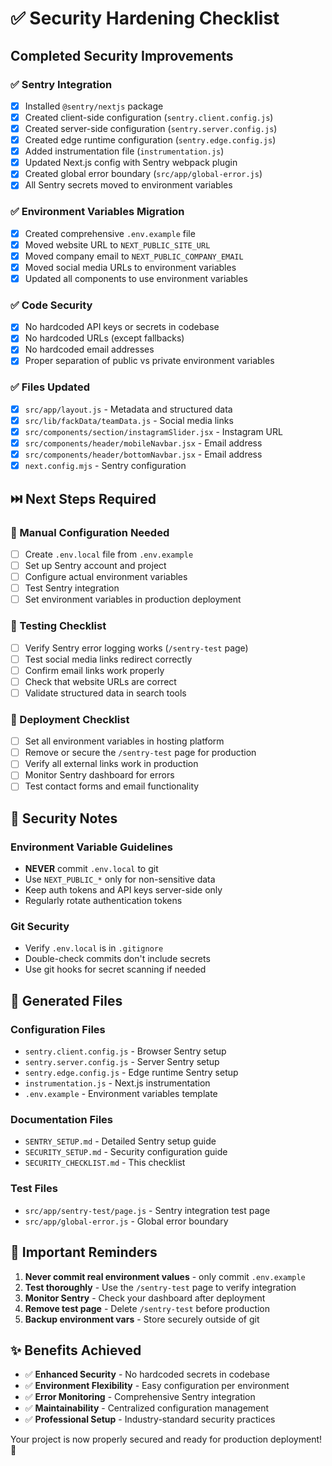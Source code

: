 # ✅ Security Hardening Checklist

## **Completed Security Improvements**

### **✅ Sentry Integration**
- [x] Installed `@sentry/nextjs` package
- [x] Created client-side configuration (`sentry.client.config.js`)
- [x] Created server-side configuration (`sentry.server.config.js`)  
- [x] Created edge runtime configuration (`sentry.edge.config.js`)
- [x] Added instrumentation file (`instrumentation.js`)
- [x] Updated Next.js config with Sentry webpack plugin
- [x] Created global error boundary (`src/app/global-error.js`)
- [x] All Sentry secrets moved to environment variables

### **✅ Environment Variables Migration**
- [x] Created comprehensive `.env.example` file
- [x] Moved website URL to `NEXT_PUBLIC_SITE_URL`
- [x] Moved company email to `NEXT_PUBLIC_COMPANY_EMAIL`
- [x] Moved social media URLs to environment variables
- [x] Updated all components to use environment variables

### **✅ Code Security**
- [x] No hardcoded API keys or secrets in codebase
- [x] No hardcoded URLs (except fallbacks)
- [x] No hardcoded email addresses
- [x] Proper separation of public vs private environment variables

### **✅ Files Updated**
- [x] `src/app/layout.js` - Metadata and structured data
- [x] `src/lib/fackData/teamData.js` - Social media links
- [x] `src/components/section/instagramSlider.jsx` - Instagram URL
- [x] `src/components/header/mobileNavbar.jsx` - Email address
- [x] `src/components/header/bottomNavbar.jsx` - Email address
- [x] `next.config.mjs` - Sentry configuration

## **⏭️ Next Steps Required**

### **🔧 Manual Configuration Needed**
- [ ] Create `.env.local` file from `.env.example`
- [ ] Set up Sentry account and project
- [ ] Configure actual environment variables
- [ ] Test Sentry integration
- [ ] Set environment variables in production deployment

### **🧪 Testing Checklist**
- [ ] Verify Sentry error logging works (`/sentry-test` page)
- [ ] Test social media links redirect correctly
- [ ] Confirm email links work properly
- [ ] Check that website URLs are correct
- [ ] Validate structured data in search tools

### **🚀 Deployment Checklist**
- [ ] Set all environment variables in hosting platform
- [ ] Remove or secure the `/sentry-test` page for production
- [ ] Verify all external links work in production
- [ ] Monitor Sentry dashboard for errors
- [ ] Test contact forms and email functionality

## **🔐 Security Notes**

### **Environment Variable Guidelines**
- **NEVER** commit `.env.local` to git
- Use `NEXT_PUBLIC_*` only for non-sensitive data
- Keep auth tokens and API keys server-side only
- Regularly rotate authentication tokens

### **Git Security**
- Verify `.env.local` is in `.gitignore`
- Double-check commits don't include secrets
- Use git hooks for secret scanning if needed

## **📁 Generated Files**

### **Configuration Files**
- `sentry.client.config.js` - Browser Sentry setup
- `sentry.server.config.js` - Server Sentry setup  
- `sentry.edge.config.js` - Edge runtime Sentry setup
- `instrumentation.js` - Next.js instrumentation
- `.env.example` - Environment variables template

### **Documentation Files**
- `SENTRY_SETUP.md` - Detailed Sentry setup guide
- `SECURITY_SETUP.md` - Security configuration guide
- `SECURITY_CHECKLIST.md` - This checklist

### **Test Files**
- `src/app/sentry-test/page.js` - Sentry integration test page
- `src/app/global-error.js` - Global error boundary

## **🚨 Important Reminders**

1. **Never commit real environment values** - only commit `.env.example`
2. **Test thoroughly** - Use the `/sentry-test` page to verify integration  
3. **Monitor Sentry** - Check your dashboard after deployment
4. **Remove test page** - Delete `/sentry-test` before production
5. **Backup environment vars** - Store securely outside of git

## **✨ Benefits Achieved**

- ✅ **Enhanced Security** - No hardcoded secrets in codebase
- ✅ **Environment Flexibility** - Easy configuration per environment  
- ✅ **Error Monitoring** - Comprehensive Sentry integration
- ✅ **Maintainability** - Centralized configuration management
- ✅ **Professional Setup** - Industry-standard security practices

Your project is now properly secured and ready for production deployment! 🎉
